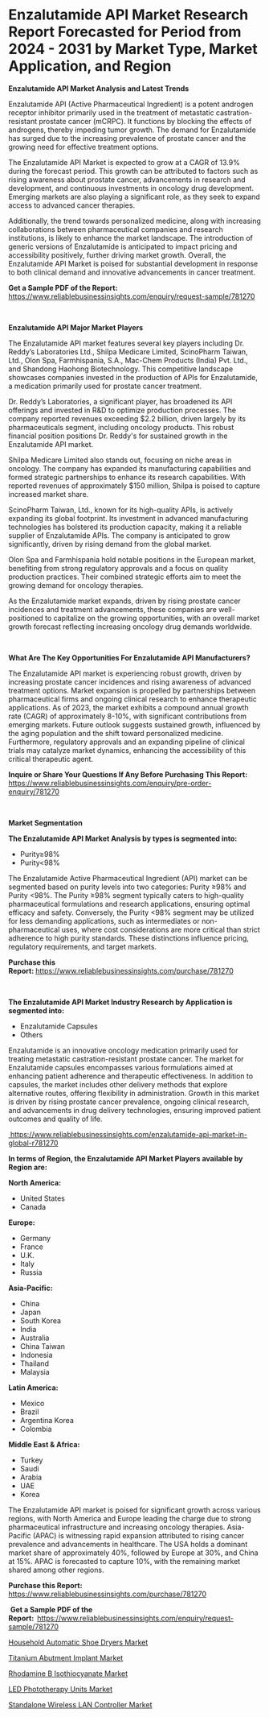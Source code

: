 <p><h1>Enzalutamide API Market Research Report Forecasted for Period from 2024 -  2031 by Market Type, Market Application, and Region</h1></p><p><strong>Enzalutamide API Market Analysis and Latest Trends</strong></p>
<p><p>Enzalutamide API (Active Pharmaceutical Ingredient) is a potent androgen receptor inhibitor primarily used in the treatment of metastatic castration-resistant prostate cancer (mCRPC). It functions by blocking the effects of androgens, thereby impeding tumor growth. The demand for Enzalutamide has surged due to the increasing prevalence of prostate cancer and the growing need for effective treatment options. </p><p>The Enzalutamide API Market is expected to grow at a CAGR of 13.9% during the forecast period. This growth can be attributed to factors such as rising awareness about prostate cancer, advancements in research and development, and continuous investments in oncology drug development. Emerging markets are also playing a significant role, as they seek to expand access to advanced cancer therapies. </p><p>Additionally, the trend towards personalized medicine, along with increasing collaborations between pharmaceutical companies and research institutions, is likely to enhance the market landscape. The introduction of generic versions of Enzalutamide is anticipated to impact pricing and accessibility positively, further driving market growth. Overall, the Enzalutamide API Market is poised for substantial development in response to both clinical demand and innovative advancements in cancer treatment.</p></p>
<p><strong>Get a Sample PDF of the Report:&nbsp;</strong> <a href="https://www.reliablebusinessinsights.com/enquiry/request-sample/781270?utm_campaign=1119&utm_medium=2&utm_source=Github&utm_content=ia&utm_term=10112024&utm_id=enzalutamide-api">https://www.reliablebusinessinsights.com/enquiry/request-sample/781270</a></p>
<p>&nbsp;</p>
<p><strong>Enzalutamide API Major Market Players</strong></p>
<p><p>The Enzalutamide API market features several key players including Dr. Reddy’s Laboratories Ltd., Shilpa Medicare Limited, ScinoPharm Taiwan, Ltd., Olon Spa, Farmhispania, S.A., Mac-Chem Products (India) Pvt. Ltd., and Shandong Haohong Biotechnology. This competitive landscape showcases companies invested in the production of APIs for Enzalutamide, a medication primarily used for prostate cancer treatment.</p><p>Dr. Reddy’s Laboratories, a significant player, has broadened its API offerings and invested in R&D to optimize production processes. The company reported revenues exceeding $2.2 billion, driven largely by its pharmaceuticals segment, including oncology products. This robust financial position positions Dr. Reddy's for sustained growth in the Enzalutamide API market.</p><p>Shilpa Medicare Limited also stands out, focusing on niche areas in oncology. The company has expanded its manufacturing capabilities and formed strategic partnerships to enhance its research capabilities. With reported revenues of approximately $150 million, Shilpa is poised to capture increased market share.</p><p>ScinoPharm Taiwan, Ltd., known for its high-quality APIs, is actively expanding its global footprint. Its investment in advanced manufacturing technologies has bolstered its production capacity, making it a reliable supplier of Enzalutamide APIs. The company is anticipated to grow significantly, driven by rising demand from the global market.</p><p>Olon Spa and Farmhispania hold notable positions in the European market, benefiting from strong regulatory approvals and a focus on quality production practices. Their combined strategic efforts aim to meet the growing demand for oncology therapies.</p><p>As the Enzalutamide market expands, driven by rising prostate cancer incidences and treatment advancements, these companies are well-positioned to capitalize on the growing opportunities, with an overall market growth forecast reflecting increasing oncology drug demands worldwide.</p></p>
<p>&nbsp;</p>
<p><strong>What Are The Key Opportunities For Enzalutamide API Manufacturers?</strong></p>
<p><p>The Enzalutamide API market is experiencing robust growth, driven by increasing prostate cancer incidences and rising awareness of advanced treatment options. Market expansion is propelled by partnerships between pharmaceutical firms and ongoing clinical research to enhance therapeutic applications. As of 2023, the market exhibits a compound annual growth rate (CAGR) of approximately 8-10%, with significant contributions from emerging markets. Future outlook suggests sustained growth, influenced by the aging population and the shift toward personalized medicine. Furthermore, regulatory approvals and an expanding pipeline of clinical trials may catalyze market dynamics, enhancing the accessibility of this critical therapeutic agent.</p></p>
<p><strong>Inquire or Share Your Questions If Any Before Purchasing This Report:</strong> <a href="https://www.reliablebusinessinsights.com/enquiry/pre-order-enquiry/781270?utm_campaign=1119&utm_medium=2&utm_source=Github&utm_content=ia&utm_term=10112024&utm_id=enzalutamide-api">https://www.reliablebusinessinsights.com/enquiry/pre-order-enquiry/781270</a></p>
<p>&nbsp;</p>
<p><strong>Market Segmentation</strong></p>
<p><strong>The Enzalutamide API Market Analysis by types is segmented into:</strong></p>
<p><ul><li>Purity≥98%</li><li>Purity<98%</li></ul></p>
<p><p>The Enzalutamide Active Pharmaceutical Ingredient (API) market can be segmented based on purity levels into two categories: Purity ≥98% and Purity <98%. The Purity ≥98% segment typically caters to high-quality pharmaceutical formulations and research applications, ensuring optimal efficacy and safety. Conversely, the Purity <98% segment may be utilized for less demanding applications, such as intermediates or non-pharmaceutical uses, where cost considerations are more critical than strict adherence to high purity standards. These distinctions influence pricing, regulatory requirements, and target markets.</p></p>
<p><strong>Purchase this Report:&nbsp;</strong><a href="https://www.reliablebusinessinsights.com/purchase/781270?utm_campaign=1119&utm_medium=2&utm_source=Github&utm_content=ia&utm_term=10112024&utm_id=enzalutamide-api">https://www.reliablebusinessinsights.com/purchase/781270</a></p>
<p>&nbsp;</p>
<p><strong>The Enzalutamide API Market Industry Research by Application is segmented into:</strong></p>
<p><ul><li>Enzalutamide Capsules</li><li>Others</li></ul></p>
<p><p>Enzalutamide is an innovative oncology medication primarily used for treating metastatic castration-resistant prostate cancer. The market for Enzalutamide capsules encompasses various formulations aimed at enhancing patient adherence and therapeutic effectiveness. In addition to capsules, the market includes other delivery methods that explore alternative routes, offering flexibility in administration. Growth in this market is driven by rising prostate cancer prevalence, ongoing clinical research, and advancements in drug delivery technologies, ensuring improved patient outcomes and quality of life.</p></p>
<p><a href="https://www.reliablebusinessinsights.com/enzalutamide-api-market-in-global-r781270?utm_campaign=1119&utm_medium=2&utm_source=Github&utm_content=ia&utm_term=10112024&utm_id=enzalutamide-api">&nbsp;https://www.reliablebusinessinsights.com/enzalutamide-api-market-in-global-r781270</a></p>
<p><strong>In terms of Region, the Enzalutamide API Market Players available by Region are:</strong></p>
<p>
    <p> <strong> North America: </strong>
        <ul>
            <li>United States</li>
            <li>Canada</li>
        </ul>
        </p> 
    <p> <strong> Europe: </strong>
        <ul>
            <li>Germany</li>
            <li>France</li>
            <li>U.K.</li>
            <li>Italy</li>
            <li>Russia</li>
        </ul>
        </p> 
    <p> <strong> Asia-Pacific: </strong>
        <ul>
            <li>China</li>
            <li>Japan</li>
            <li>South Korea</li>
            <li>India</li>
            <li>Australia</li>
            <li>China Taiwan</li>
            <li>Indonesia</li>
            <li>Thailand</li>
            <li>Malaysia</li>
        </ul>
        </p> 
    <p> <strong> Latin America: </strong>
        <ul>
            <li>Mexico</li>
            <li>Brazil</li>
            <li>Argentina Korea</li>
            <li>Colombia</li>
        </ul>
        </p> 
    <p> <strong> Middle East & Africa: </strong>
        <ul>
            <li>Turkey</li>
            <li>Saudi</li>
            <li>Arabia</li>
            <li>UAE</li>
            <li>Korea</li>
        </ul>
    </p>
    </p>
<p><p>The Enzalutamide API market is poised for significant growth across various regions, with North America and Europe leading the charge due to strong pharmaceutical infrastructure and increasing oncology therapies. Asia-Pacific (APAC) is witnessing rapid expansion attributed to rising cancer prevalence and advancements in healthcare. The USA holds a dominant market share of approximately 40%, followed by Europe at 30%, and China at 15%. APAC is forecasted to capture 10%, with the remaining market shared among other regions.</p></p>
<p><strong>Purchase this Report: </strong><a href="https://www.reliablebusinessinsights.com/purchase/781270?utm_campaign=1119&utm_medium=2&utm_source=Github&utm_content=ia&utm_term=10112024&utm_id=enzalutamide-api">https://www.reliablebusinessinsights.com/purchase/781270</a></p>
<p>&nbsp;<strong>Get a Sample PDF of the Report:&nbsp;&nbsp;</strong><a href="https://www.reliablebusinessinsights.com/enquiry/request-sample/781270?utm_campaign=1119&utm_medium=2&utm_source=Github&utm_content=ia&utm_term=10112024&utm_id=enzalutamide-api">https://www.reliablebusinessinsights.com/enquiry/request-sample/781270</a></p>
<p><strong></strong></p>
<p><p><a href="https://www.linkedin.com/pulse/investment-opportunities-household-automatic-shoe-bnoif?utm_campaign=1119&utm_medium=2&utm_source=Github&utm_content=ia&utm_term=10112024&utm_id=enzalutamide-api">Household Automatic Shoe Dryers Market</a></p><p><a href="https://issuu.com/reportprime-2/docs/titanium-abutment-implant-market-si_0b6683d0d7a102?utm_campaign=1119&utm_medium=2&utm_source=Github&utm_content=ia&utm_term=10112024&utm_id=enzalutamide-api">Titanium Abutment Implant Market</a></p><p><a href="https://github.com/catusaesianou/Market-Research-Report-List-1/blob/main/rhodamine-b-isothiocyanate-market.md?utm_campaign=1119&utm_medium=2&utm_source=Github&utm_content=ia&utm_term=10112024&utm_id=enzalutamide-api">Rhodamine B Isothiocyanate Market</a></p><p><a href="https://issuu.com/reportprime-2/docs/led-phototherapy-units-market-size-_e7cd48a19d1681?utm_campaign=1119&utm_medium=2&utm_source=Github&utm_content=ia&utm_term=10112024&utm_id=enzalutamide-api">LED Phototherapy Units Market</a></p><p><a href="https://www.linkedin.com/pulse/standalone-wireless-lan-controller-market-shifts-strategic-zciqe?utm_campaign=1119&utm_medium=2&utm_source=Github&utm_content=ia&utm_term=10112024&utm_id=enzalutamide-api">Standalone Wireless LAN Controller Market</a></p></p>